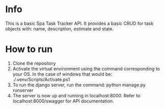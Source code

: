 # Info

This is a basic Spa Task Tracker API. It provides a basic CRUD for task objects with: name,  description, estimate and state.

# How to run

1. Clone the repository
2. Activate the virtual environment using the command corresponding to your OS. In the case of windows that would be: ./.venv/Scripts/Activate.ps1
3. To run the django server, run the command: python manage.py runserver
4. The server is now up and running in localhost:8000. Refer to localhost:8000/swagger for API documentation.
